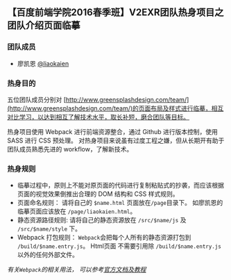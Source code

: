 ## 【百度前端学院2016春季班】V2EXR团队热身项目之团队介绍页面临摹

### 团队成员
- 廖凯恩 [@liaokaien](https://github.com/liaokaien)

### 热身目的
五位团队成员分别对 [http://www.greensplashdesign.com/team/](http://www.greensplashdesign.com/team/)的页面布局及样式进行临摹，相互对比学习，以达到相互了解技术水平，取长补短，磨合团队等目标。 

热身项目使用 Webpack 进行前端资源整合，通过 Github 进行版本控制，使用 SASS 进行 CSS 预处理。 对热身项目来说虽有过度工程之嫌，但从长期开有助于团队成员熟悉先进的 workflow，了解新技术。

### 热身规则
- 临摹过程中，原则上不能对原页面的代码进行复制粘贴式的抄袭，而应该根据页面的视觉效果倒推出合理的 DOM 结构和 CSS 样式规则。
- 页面命名规则： 请将自己的 `$name.html` 页面放在`/page`目录下。 如廖凯恩的临摹页面应该放在 `/page/liaokaien.html`。
- 静态资源路径规则: 请将自己的静态资源放在 `/src/$name/js` 及 `/src/$name/style` 下。
- Webpack 打包规则： `Webpack`会把每个人所有的静态资源打包到 `/build/$name.entry.js`。  Html页面 不需要引用除 `/build/$name.entry.js` 以外的任何外部文件。

_有关`Webpack`的相关用法， 可以参考[官方文档及教程](http://webpack.github.io/docs/tutorials/getting-started/)_
